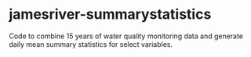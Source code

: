 # jamesriver-summarystatistics
Code to combine 15 years of water quality monitoring data and generate daily mean summary statistics for select variables.
